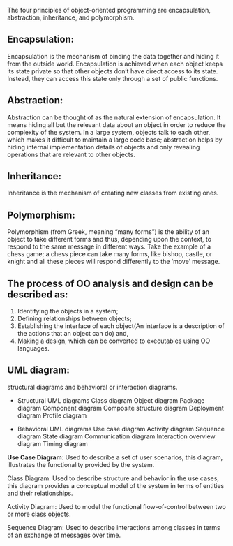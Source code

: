 The four principles of object-oriented programming are encapsulation, abstraction, inheritance, and polymorphism.

## Encapsulation:

Encapsulation is the mechanism of binding the data together and hiding it from the outside world. Encapsulation is achieved when each object keeps its state private so that other objects don’t have direct access to its state. Instead, they can access this state only through a set of public functions.

## Abstraction:

Abstraction can be thought of as the natural extension of encapsulation. It means hiding all but the relevant data about an object in order to reduce the complexity of the system. In a large system, objects talk to each other, which makes it difficult to maintain a large code base; abstraction helps by hiding internal implementation details of objects and only revealing operations that are relevant to other objects.

## Inheritance:

Inheritance is the mechanism of creating new classes from existing ones.

## Polymorphism:

Polymorphism (from Greek, meaning “many forms”) is the ability of an object to take different forms and thus, depending upon the context, to respond to the same message in different ways. Take the example of a chess game; a chess piece can take many forms, like bishop, castle, or knight and all these pieces will respond differently to the ‘move’ message.

## The process of OO analysis and design can be described as:

1. Identifying the objects in a system;
2. Defining relationships between objects;
3. Establishing the interface of each object(An interface is a description of the actions that an object can do) and,
4. Making a design, which can be converted to executables using OO languages.

## UML diagram:

structural diagrams and behavioral or interaction diagrams.

- Structural UML diagrams
  Class diagram
  Object diagram
  Package diagram
  Component diagram
  Composite structure diagram
  Deployment diagram
  Profile diagram

- Behavioral UML diagrams
  Use case diagram
  Activity diagram
  Sequence diagram
  State diagram
  Communication diagram
  Interaction overview diagram
  Timing diagram

**Use Case Diagram**: Used to describe a set of user scenarios, this diagram, illustrates the functionality provided by the system.

Class Diagram: Used to describe structure and behavior in the use cases, this diagram provides a conceptual model of the system in terms of entities and their relationships.

Activity Diagram: Used to model the functional flow-of-control between two or more class objects.

Sequence Diagram: Used to describe interactions among classes in terms of an exchange of messages over time.



